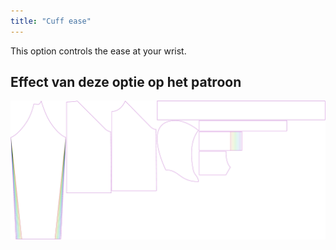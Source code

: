```yaml
---
title: "Cuff ease"
---
```


This option controls the ease at your wrist.

## Effect van deze optie op het patroon

![This image shows the effect of this option by superimposing several variants that have a different value for this option](hugo_cuffease_sample.svg "Effect of this option on the pattern")
